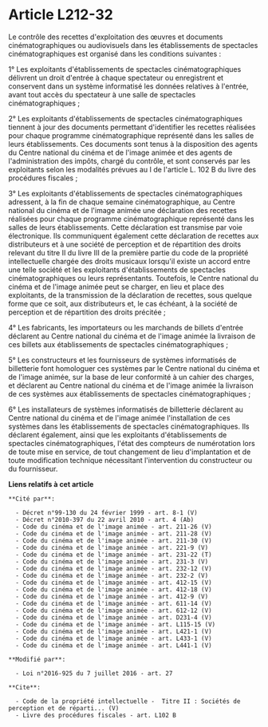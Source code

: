 # Article L212-32

Le contrôle des recettes d'exploitation des œuvres et documents cinématographiques ou audiovisuels dans les établissements de
spectacles cinématographiques est organisé dans les conditions suivantes : 

1° Les exploitants d'établissements de spectacles cinématographiques délivrent un droit d'entrée à chaque spectateur ou
enregistrent et conservent dans un système informatisé les données relatives à l'entrée, avant tout accès du spectateur à une
salle de spectacles cinématographiques ; 

2° Les exploitants d'établissements de spectacles cinématographiques tiennent à jour des documents permettant d'identifier
les recettes réalisées pour chaque programme cinématographique représenté dans les salles de leurs établissements. Ces
documents sont tenus à la disposition des agents du Centre national du cinéma et de l'image animée et des agents de
l'administration des impôts, chargé du contrôle, et sont conservés par les exploitants selon les modalités prévues au I de
l'article L. 102 B du livre des procédures fiscales ; 

3° Les exploitants d'établissements de spectacles cinématographiques adressent, à la fin de chaque semaine cinématographique,
au Centre national du cinéma et de l'image animée une déclaration des recettes réalisées pour chaque programme
cinématographique représenté dans les salles de leurs établissements. Cette déclaration est transmise par voie électronique.
Ils communiquent également cette déclaration de recettes aux distributeurs et à une société de perception et de répartition
des droits relevant du titre II du livre III de la première partie du code de la propriété intellectuelle chargée des droits
musicaux lorsqu'il existe un accord entre une telle société et les exploitants d'établissements de spectacles
cinématographiques ou leurs représentants. Toutefois, le Centre national du cinéma et de l'image animée peut se charger, en
lieu et place des exploitants, de la transmission de la déclaration de recettes, sous quelque forme que ce soit, aux
distributeurs et, le cas échéant, à la société de perception et de répartition des droits précitée ; 

4° Les fabricants, les importateurs ou les marchands de billets d'entrée déclarent au Centre national du cinéma et de l'image
animée la livraison de ces billets aux établissements de spectacles cinématographiques ; 

5° Les constructeurs et les fournisseurs de systèmes informatisés de billetterie font homologuer ces systèmes par le Centre
national du cinéma et de l'image animée, sur la base de leur conformité à un cahier des charges, et déclarent au Centre
national du cinéma et de l'image animée la livraison de ces systèmes aux établissements de spectacles cinématographiques ; 

6° Les installateurs de systèmes informatisés de billetterie déclarent au Centre national du cinéma et de l'image animée
l'installation de ces systèmes dans les établissements de spectacles cinématographiques. Ils déclarent également, ainsi que
les exploitants d'établissements de spectacles cinématographiques, l'état des compteurs de numérotation lors de toute mise en
service, de tout changement de lieu d'implantation et de toute modification technique nécessitant l'intervention du
constructeur ou du fournisseur.

**Liens relatifs à cet article**

	**Cité par**:

	  - Décret n°99-130 du 24 février 1999 - art. 8-1 (V)
	  - Décret n°2010-397 du 22 avril 2010 - art. 4 (Ab)
	  - Code du cinéma et de l'image animée - art. 211-26 (V)
	  - Code du cinéma et de l'image animée - art. 211-28 (V)
	  - Code du cinéma et de l'image animée - art. 211-30 (V)
	  - Code du cinéma et de l'image animée - art. 221-9 (V)
	  - Code du cinéma et de l'image animée - art. 231-22 (T)
	  - Code du cinéma et de l'image animée - art. 231-3 (V)
	  - Code du cinéma et de l'image animée - art. 232-12 (V)
	  - Code du cinéma et de l'image animée - art. 232-2 (V)
	  - Code du cinéma et de l'image animée - art. 412-15 (V)
	  - Code du cinéma et de l'image animée - art. 412-18 (V)
	  - Code du cinéma et de l'image animée - art. 412-9 (V)
	  - Code du cinéma et de l'image animée - art. 611-14 (V)
	  - Code du cinéma et de l'image animée - art. 612-12 (V)
	  - Code du cinéma et de l'image animée - art. D231-4 (V)
	  - Code du cinéma et de l'image animée - art. L115-15 (V)
	  - Code du cinéma et de l'image animée - art. L421-1 (V)
	  - Code du cinéma et de l'image animée - art. L433-1 (V)
	  - Code du cinéma et de l'image animée - art. L441-1 (V)

	**Modifié par**:

	  - Loi n°2016-925 du 7 juillet 2016 - art. 27

	**Cite**:

	  - Code de la propriété intellectuelle -  Titre II : Sociétés de perception et de réparti... (V)
	  - Livre des procédures fiscales - art. L102 B
